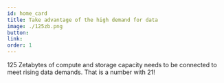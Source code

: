 ```yaml
---
id: home_card
title: Take advantage of the high demand for data
image: ./125zb.png
button: 
link: 
order: 1
---
```


125 Zetabytes of compute and storage capacity needs to be connected to meet rising data demands. That is a number with 21!
